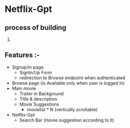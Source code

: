 # Netflix-Gpt

## process of  building

1)

## Features :-
 - Signup/in page
    - SignIn/Up Form
    - redirection to Browse endpoint when authenticated
 - Browse page (is Available only when user is logged in)
 - Main movie
    - Trailer in Background 
    - Title & description
    - Movie  Suggestions
        - movielist * N (vertically scrollable)
 - Netflix-Gpt
    - Search Bar (movie suggestion according to it)